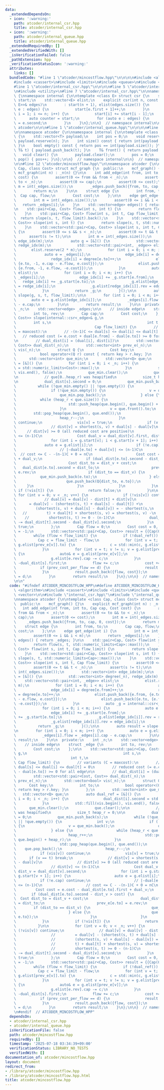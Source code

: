 ```yaml
---
data:
  _extendedDependsOn:
  - icon: ':warning:'
    path: atcoder/internal_csr.hpp
    title: atcoder/internal_csr.hpp
  - icon: ':warning:'
    path: atcoder/internal_queue.hpp
    title: atcoder/internal_queue.hpp
  _extendedRequiredBy: []
  _extendedVerifiedWith: []
  _isVerificationFailed: false
  _pathExtension: hpp
  _verificationStatusIcon: ':warning:'
  attributes:
    links: []
  bundledCode: "#line 1 \"atcoder/mincostflow.hpp\"\n\n\n\n#include <algorithm>\n\
    #include <cassert>\n#include <limits>\n#include <queue>\n#include <vector>\n\n\
    #line 1 \"atcoder/internal_csr.hpp\"\n\n\n\n#line 5 \"atcoder/internal_csr.hpp\"\
    \n#include <utility>\n#line 7 \"atcoder/internal_csr.hpp\"\n\nnamespace atcoder\
    \ {\nnamespace internal {\n\ntemplate <class E> struct csr {\n    std::vector<int>\
    \ start;\n    std::vector<E> elist;\n    explicit csr(int n, const std::vector<std::pair<int,\
    \ E>>& edges)\n        : start(n + 1), elist(edges.size()) {\n        for (auto\
    \ e : edges) {\n            start[e.first + 1]++;\n        }\n        for (int\
    \ i = 1; i <= n; i++) {\n            start[i] += start[i - 1];\n        }\n  \
    \      auto counter = start;\n        for (auto e : edges) {\n            elist[counter[e.first]++]\
    \ = e.second;\n        }\n    }\n};\n\n}  // namespace internal\n\n}  // namespace\
    \ atcoder\n\n\n#line 1 \"atcoder/internal_queue.hpp\"\n\n\n\n#line 5 \"atcoder/internal_queue.hpp\"\
    \n\nnamespace atcoder {\n\nnamespace internal {\n\ntemplate <class T> struct simple_queue\
    \ {\n    std::vector<T> payload;\n    int pos = 0;\n    void reserve(int n) {\
    \ payload.reserve(n); }\n    int size() const { return int(payload.size()) - pos;\
    \ }\n    bool empty() const { return pos == int(payload.size()); }\n    void push(const\
    \ T& t) { payload.push_back(t); }\n    T& front() { return payload[pos]; }\n \
    \   void clear() {\n        payload.clear();\n        pos = 0;\n    }\n    void\
    \ pop() { pos++; }\n};\n\n}  // namespace internal\n\n}  // namespace atcoder\n\
    \n\n#line 12 \"atcoder/mincostflow.hpp\"\n\nnamespace atcoder {\n\ntemplate <class\
    \ Cap, class Cost> struct mcf_graph {\n  public:\n    mcf_graph() {}\n    explicit\
    \ mcf_graph(int n) : _n(n) {}\n\n    int add_edge(int from, int to, Cap cap, Cost\
    \ cost) {\n        assert(0 <= from && from < _n);\n        assert(0 <= to &&\
    \ to < _n);\n        assert(0 <= cap);\n        assert(0 <= cost);\n        int\
    \ m = int(_edges.size());\n        _edges.push_back({from, to, cap, 0, cost});\n\
    \        return m;\n    }\n\n    struct edge {\n        int from, to;\n      \
    \  Cap cap, flow;\n        Cost cost;\n    };\n\n    edge get_edge(int i) {\n\
    \        int m = int(_edges.size());\n        assert(0 <= i && i < m);\n     \
    \   return _edges[i];\n    }\n    std::vector<edge> edges() { return _edges; }\n\
    \n    std::pair<Cap, Cost> flow(int s, int t) {\n        return flow(s, t, std::numeric_limits<Cap>::max());\n\
    \    }\n    std::pair<Cap, Cost> flow(int s, int t, Cap flow_limit) {\n      \
    \  return slope(s, t, flow_limit).back();\n    }\n    std::vector<std::pair<Cap,\
    \ Cost>> slope(int s, int t) {\n        return slope(s, t, std::numeric_limits<Cap>::max());\n\
    \    }\n    std::vector<std::pair<Cap, Cost>> slope(int s, int t, Cap flow_limit)\
    \ {\n        assert(0 <= s && s < _n);\n        assert(0 <= t && t < _n);\n  \
    \      assert(s != t);\n\n        int m = int(_edges.size());\n        std::vector<int>\
    \ edge_idx(m);\n\n        auto g = [&]() {\n            std::vector<int> degree(_n),\
    \ redge_idx(m);\n            std::vector<std::pair<int, _edge>> elist;\n     \
    \       elist.reserve(2 * m);\n            for (int i = 0; i < m; i++) {\n   \
    \             auto e = _edges[i];\n                edge_idx[i] = degree[e.from]++;\n\
    \                redge_idx[i] = degree[e.to]++;\n                elist.push_back({e.from,\
    \ {e.to, -1, e.cap - e.flow, e.cost}});\n                elist.push_back({e.to,\
    \ {e.from, -1, e.flow, -e.cost}});\n            }\n            auto _g = internal::csr<_edge>(_n,\
    \ elist);\n            for (int i = 0; i < m; i++) {\n                auto e =\
    \ _edges[i];\n                edge_idx[i] += _g.start[e.from];\n             \
    \   redge_idx[i] += _g.start[e.to];\n                _g.elist[edge_idx[i]].rev\
    \ = redge_idx[i];\n                _g.elist[redge_idx[i]].rev = edge_idx[i];\n\
    \            }\n            return _g;\n        }();\n\n        auto result =\
    \ slope(g, s, t, flow_limit);\n\n        for (int i = 0; i < m; i++) {\n     \
    \       auto e = g.elist[edge_idx[i]];\n            _edges[i].flow = _edges[i].cap\
    \ - e.cap;\n        }\n\n        return result;\n    }\n\n  private:\n    int\
    \ _n;\n    std::vector<edge> _edges;\n\n    // inside edge\n    struct _edge {\n\
    \        int to, rev;\n        Cap cap;\n        Cost cost;\n    };\n\n    std::vector<std::pair<Cap,\
    \ Cost>> slope(internal::csr<_edge>& g,\n                                    \
    \        int s,\n                                            int t,\n        \
    \                                    Cap flow_limit) {\n        // variants (C\
    \ = maxcost):\n        // -(n-1)C <= dual[s] <= dual[i] <= dual[t] = 0\n     \
    \   // reduced cost (= e.cost + dual[e.from] - dual[e.to]) >= 0 for all edge\n\
    \n        // dual_dist[i] = (dual[i], dist[i])\n        std::vector<std::pair<Cost,\
    \ Cost>> dual_dist(_n);\n        std::vector<int> prev_e(_n);\n        std::vector<bool>\
    \ vis(_n);\n        struct Q {\n            Cost key;\n            int to;\n \
    \           bool operator<(Q r) const { return key > r.key; }\n        };\n  \
    \      std::vector<int> que_min;\n        std::vector<Q> que;\n        auto dual_ref\
    \ = [&]() {\n            for (int i = 0; i < _n; i++) {\n                dual_dist[i].second\
    \ = std::numeric_limits<Cost>::max();\n            }\n            std::fill(vis.begin(),\
    \ vis.end(), false);\n            que_min.clear();\n            que.clear();\n\
    \n            // que[0..heap_r) was heapified\n            size_t heap_r = 0;\n\
    \n            dual_dist[s].second = 0;\n            que_min.push_back(s);\n  \
    \          while (!que_min.empty() || !que.empty()) {\n                int v;\n\
    \                if (!que_min.empty()) {\n                    v = que_min.back();\n\
    \                    que_min.pop_back();\n                } else {\n         \
    \           while (heap_r < que.size()) {\n                        heap_r++;\n\
    \                        std::push_heap(que.begin(), que.begin() + heap_r);\n\
    \                    }\n                    v = que.front().to;\n            \
    \        std::pop_heap(que.begin(), que.end());\n                    que.pop_back();\n\
    \                    heap_r--;\n                }\n                if (vis[v])\
    \ continue;\n                vis[v] = true;\n                if (v == t) break;\n\
    \                // dist[v] = shortest(s, v) + dual[s] - dual[v]\n           \
    \     // dist[v] >= 0 (all reduced cost are positive)\n                // dist[v]\
    \ <= (n-1)C\n                Cost dual_v = dual_dist[v].first, dist_v = dual_dist[v].second;\n\
    \                for (int i = g.start[v]; i < g.start[v + 1]; i++) {\n       \
    \             auto e = g.elist[i];\n                    if (!e.cap) continue;\n\
    \                    // |-dual[e.to] + dual[v]| <= (n-1)C\n                  \
    \  // cost <= C - -(n-1)C + 0 = nC\n                    Cost cost = e.cost - dual_dist[e.to].first\
    \ + dual_v;\n                    if (dual_dist[e.to].second - dist_v > cost) {\n\
    \                        Cost dist_to = dist_v + cost;\n                     \
    \   dual_dist[e.to].second = dist_to;\n                        prev_e[e.to] =\
    \ e.rev;\n                        if (dist_to == dist_v) {\n                 \
    \           que_min.push_back(e.to);\n                        } else {\n     \
    \                       que.push_back(Q{dist_to, e.to});\n                   \
    \     }\n                    }\n                }\n            }\n           \
    \ if (!vis[t]) {\n                return false;\n            }\n\n           \
    \ for (int v = 0; v < _n; v++) {\n                if (!vis[v]) continue;\n   \
    \             // dual[v] = dual[v] - dist[t] + dist[v]\n                //   \
    \      = dual[v] - (shortest(s, t) + dual[s] - dual[t]) +\n                //\
    \         (shortest(s, v) + dual[s] - dual[v]) = - shortest(s,\n             \
    \   //         t) + dual[t] + shortest(s, v) = shortest(s, v) -\n            \
    \    //         shortest(s, t) >= 0 - (n-1)C\n                dual_dist[v].first\
    \ -= dual_dist[t].second - dual_dist[v].second;\n            }\n            return\
    \ true;\n        };\n        Cap flow = 0;\n        Cost cost = 0, prev_cost_per_flow\
    \ = -1;\n        std::vector<std::pair<Cap, Cost>> result = {{Cap(0), Cost(0)}};\n\
    \        while (flow < flow_limit) {\n            if (!dual_ref()) break;\n  \
    \          Cap c = flow_limit - flow;\n            for (int v = t; v != s; v =\
    \ g.elist[prev_e[v]].to) {\n                c = std::min(c, g.elist[g.elist[prev_e[v]].rev].cap);\n\
    \            }\n            for (int v = t; v != s; v = g.elist[prev_e[v]].to)\
    \ {\n                auto& e = g.elist[prev_e[v]];\n                e.cap += c;\n\
    \                g.elist[e.rev].cap -= c;\n            }\n            Cost d =\
    \ -dual_dist[s].first;\n            flow += c;\n            cost += c * d;\n \
    \           if (prev_cost_per_flow == d) {\n                result.pop_back();\n\
    \            }\n            result.push_back({flow, cost});\n            prev_cost_per_flow\
    \ = d;\n        }\n        return result;\n    }\n};\n\n}  // namespace atcoder\n\
    \n\n"
  code: "#ifndef ATCODER_MINCOSTFLOW_HPP\n#define ATCODER_MINCOSTFLOW_HPP 1\n\n#include\
    \ <algorithm>\n#include <cassert>\n#include <limits>\n#include <queue>\n#include\
    \ <vector>\n\n#include \"internal_csr.hpp\"\n#include \"internal_queue.hpp\"\n\
    \nnamespace atcoder {\n\ntemplate <class Cap, class Cost> struct mcf_graph {\n\
    \  public:\n    mcf_graph() {}\n    explicit mcf_graph(int n) : _n(n) {}\n\n \
    \   int add_edge(int from, int to, Cap cap, Cost cost) {\n        assert(0 <=\
    \ from && from < _n);\n        assert(0 <= to && to < _n);\n        assert(0 <=\
    \ cap);\n        assert(0 <= cost);\n        int m = int(_edges.size());\n   \
    \     _edges.push_back({from, to, cap, 0, cost});\n        return m;\n    }\n\n\
    \    struct edge {\n        int from, to;\n        Cap cap, flow;\n        Cost\
    \ cost;\n    };\n\n    edge get_edge(int i) {\n        int m = int(_edges.size());\n\
    \        assert(0 <= i && i < m);\n        return _edges[i];\n    }\n    std::vector<edge>\
    \ edges() { return _edges; }\n\n    std::pair<Cap, Cost> flow(int s, int t) {\n\
    \        return flow(s, t, std::numeric_limits<Cap>::max());\n    }\n    std::pair<Cap,\
    \ Cost> flow(int s, int t, Cap flow_limit) {\n        return slope(s, t, flow_limit).back();\n\
    \    }\n    std::vector<std::pair<Cap, Cost>> slope(int s, int t) {\n        return\
    \ slope(s, t, std::numeric_limits<Cap>::max());\n    }\n    std::vector<std::pair<Cap,\
    \ Cost>> slope(int s, int t, Cap flow_limit) {\n        assert(0 <= s && s < _n);\n\
    \        assert(0 <= t && t < _n);\n        assert(s != t);\n\n        int m =\
    \ int(_edges.size());\n        std::vector<int> edge_idx(m);\n\n        auto g\
    \ = [&]() {\n            std::vector<int> degree(_n), redge_idx(m);\n        \
    \    std::vector<std::pair<int, _edge>> elist;\n            elist.reserve(2 *\
    \ m);\n            for (int i = 0; i < m; i++) {\n                auto e = _edges[i];\n\
    \                edge_idx[i] = degree[e.from]++;\n                redge_idx[i]\
    \ = degree[e.to]++;\n                elist.push_back({e.from, {e.to, -1, e.cap\
    \ - e.flow, e.cost}});\n                elist.push_back({e.to, {e.from, -1, e.flow,\
    \ -e.cost}});\n            }\n            auto _g = internal::csr<_edge>(_n, elist);\n\
    \            for (int i = 0; i < m; i++) {\n                auto e = _edges[i];\n\
    \                edge_idx[i] += _g.start[e.from];\n                redge_idx[i]\
    \ += _g.start[e.to];\n                _g.elist[edge_idx[i]].rev = redge_idx[i];\n\
    \                _g.elist[redge_idx[i]].rev = edge_idx[i];\n            }\n  \
    \          return _g;\n        }();\n\n        auto result = slope(g, s, t, flow_limit);\n\
    \n        for (int i = 0; i < m; i++) {\n            auto e = g.elist[edge_idx[i]];\n\
    \            _edges[i].flow = _edges[i].cap - e.cap;\n        }\n\n        return\
    \ result;\n    }\n\n  private:\n    int _n;\n    std::vector<edge> _edges;\n\n\
    \    // inside edge\n    struct _edge {\n        int to, rev;\n        Cap cap;\n\
    \        Cost cost;\n    };\n\n    std::vector<std::pair<Cap, Cost>> slope(internal::csr<_edge>&\
    \ g,\n                                            int s,\n                   \
    \                         int t,\n                                           \
    \ Cap flow_limit) {\n        // variants (C = maxcost):\n        // -(n-1)C <=\
    \ dual[s] <= dual[i] <= dual[t] = 0\n        // reduced cost (= e.cost + dual[e.from]\
    \ - dual[e.to]) >= 0 for all edge\n\n        // dual_dist[i] = (dual[i], dist[i])\n\
    \        std::vector<std::pair<Cost, Cost>> dual_dist(_n);\n        std::vector<int>\
    \ prev_e(_n);\n        std::vector<bool> vis(_n);\n        struct Q {\n      \
    \      Cost key;\n            int to;\n            bool operator<(Q r) const {\
    \ return key > r.key; }\n        };\n        std::vector<int> que_min;\n     \
    \   std::vector<Q> que;\n        auto dual_ref = [&]() {\n            for (int\
    \ i = 0; i < _n; i++) {\n                dual_dist[i].second = std::numeric_limits<Cost>::max();\n\
    \            }\n            std::fill(vis.begin(), vis.end(), false);\n      \
    \      que_min.clear();\n            que.clear();\n\n            // que[0..heap_r)\
    \ was heapified\n            size_t heap_r = 0;\n\n            dual_dist[s].second\
    \ = 0;\n            que_min.push_back(s);\n            while (!que_min.empty()\
    \ || !que.empty()) {\n                int v;\n                if (!que_min.empty())\
    \ {\n                    v = que_min.back();\n                    que_min.pop_back();\n\
    \                } else {\n                    while (heap_r < que.size()) {\n\
    \                        heap_r++;\n                        std::push_heap(que.begin(),\
    \ que.begin() + heap_r);\n                    }\n                    v = que.front().to;\n\
    \                    std::pop_heap(que.begin(), que.end());\n                \
    \    que.pop_back();\n                    heap_r--;\n                }\n     \
    \           if (vis[v]) continue;\n                vis[v] = true;\n          \
    \      if (v == t) break;\n                // dist[v] = shortest(s, v) + dual[s]\
    \ - dual[v]\n                // dist[v] >= 0 (all reduced cost are positive)\n\
    \                // dist[v] <= (n-1)C\n                Cost dual_v = dual_dist[v].first,\
    \ dist_v = dual_dist[v].second;\n                for (int i = g.start[v]; i <\
    \ g.start[v + 1]; i++) {\n                    auto e = g.elist[i];\n         \
    \           if (!e.cap) continue;\n                    // |-dual[e.to] + dual[v]|\
    \ <= (n-1)C\n                    // cost <= C - -(n-1)C + 0 = nC\n           \
    \         Cost cost = e.cost - dual_dist[e.to].first + dual_v;\n             \
    \       if (dual_dist[e.to].second - dist_v > cost) {\n                      \
    \  Cost dist_to = dist_v + cost;\n                        dual_dist[e.to].second\
    \ = dist_to;\n                        prev_e[e.to] = e.rev;\n                \
    \        if (dist_to == dist_v) {\n                            que_min.push_back(e.to);\n\
    \                        } else {\n                            que.push_back(Q{dist_to,\
    \ e.to});\n                        }\n                    }\n                }\n\
    \            }\n            if (!vis[t]) {\n                return false;\n  \
    \          }\n\n            for (int v = 0; v < _n; v++) {\n                if\
    \ (!vis[v]) continue;\n                // dual[v] = dual[v] - dist[t] + dist[v]\n\
    \                //         = dual[v] - (shortest(s, t) + dual[s] - dual[t]) +\n\
    \                //         (shortest(s, v) + dual[s] - dual[v]) = - shortest(s,\n\
    \                //         t) + dual[t] + shortest(s, v) = shortest(s, v) -\n\
    \                //         shortest(s, t) >= 0 - (n-1)C\n                dual_dist[v].first\
    \ -= dual_dist[t].second - dual_dist[v].second;\n            }\n            return\
    \ true;\n        };\n        Cap flow = 0;\n        Cost cost = 0, prev_cost_per_flow\
    \ = -1;\n        std::vector<std::pair<Cap, Cost>> result = {{Cap(0), Cost(0)}};\n\
    \        while (flow < flow_limit) {\n            if (!dual_ref()) break;\n  \
    \          Cap c = flow_limit - flow;\n            for (int v = t; v != s; v =\
    \ g.elist[prev_e[v]].to) {\n                c = std::min(c, g.elist[g.elist[prev_e[v]].rev].cap);\n\
    \            }\n            for (int v = t; v != s; v = g.elist[prev_e[v]].to)\
    \ {\n                auto& e = g.elist[prev_e[v]];\n                e.cap += c;\n\
    \                g.elist[e.rev].cap -= c;\n            }\n            Cost d =\
    \ -dual_dist[s].first;\n            flow += c;\n            cost += c * d;\n \
    \           if (prev_cost_per_flow == d) {\n                result.pop_back();\n\
    \            }\n            result.push_back({flow, cost});\n            prev_cost_per_flow\
    \ = d;\n        }\n        return result;\n    }\n};\n\n}  // namespace atcoder\n\
    \n#endif  // ATCODER_MINCOSTFLOW_HPP"
  dependsOn:
  - atcoder/internal_csr.hpp
  - atcoder/internal_queue.hpp
  isVerificationFile: false
  path: atcoder/mincostflow.hpp
  requiredBy: []
  timestamp: '2025-07-18 03:34:39+09:00'
  verificationStatus: LIBRARY_NO_TESTS
  verifiedWith: []
documentation_of: atcoder/mincostflow.hpp
layout: document
redirect_from:
- /library/atcoder/mincostflow.hpp
- /library/atcoder/mincostflow.hpp.html
title: atcoder/mincostflow.hpp
---
```

